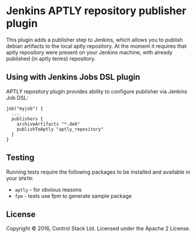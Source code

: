 # Jenkins APTLY repository publisher plugin
This plugin adds a publisher step to Jenkins, which allows you to publish
debian artifacts to the local aptly repository. At the moment it requires that aptly
repository were present on your Jenkins machine, with already published (in aptly terms)
repository.

## Using with Jenkins Jobs DSL plugin

APTLY repository plugin provides ability to configure publisher via Jenkins Job DSL:

```
job("myjob") {
  ...
  publishers {
    archiveArtifacts "*.deb"
    publishToAptly "aptly_repository"
  }
}
```

## Testing 

Running tests require the following packages to be installed and available in your `$PATH`:
  * `aptly` - for obvious reasons
  * `fpm` - tests use fpm to generate sample package


## License

Copyright © 2016, Control Stack Ltd. Licensed under the Apache 2 License.